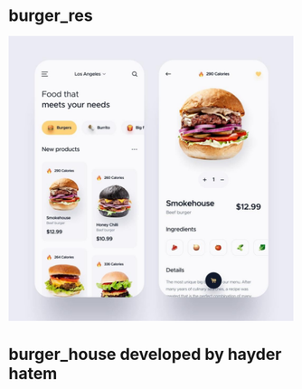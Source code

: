 # burger_res
![UIUX](https://github.com/HayderHatem/burger_house/blob/master/burger_res.jpg)

# burger_house developed by hayder hatem
